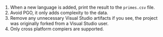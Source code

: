 1. When a new language is added, print the result to the `primes.csv` file.
2. Avoid PGO, it only adds complexity to the data.
3. Remove any unnecessary Visual Studio artifacts if you see, the project was
originally forked from a Visual Studio user.
4. Only cross platform compiers are supported.